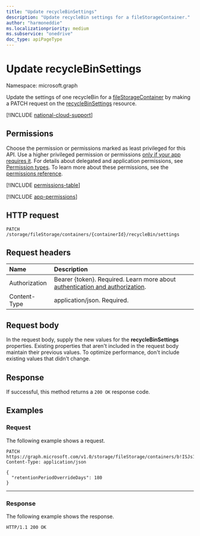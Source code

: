```yaml
---
title: "Update recycleBinSettings"
description: "Update recycleBin settings for a fileStorageContainer."
author: "harmoneddie"
ms.localizationpriority: medium
ms.subservice: "onedrive"
doc_type: apiPageType
---
```


# Update recycleBinSettings


Namespace: microsoft.graph

Update the settings of one recycleBin for a [fileStorageContainer](../resources/filestoragecontainer.md) by making a PATCH request on the [recycleBinSettings](../resources/recyclebinsettings.md) resource. 

[!INCLUDE [national-cloud-support](../../includes/global-only.md)]

## Permissions

Choose the permission or permissions marked as least privileged for this API. Use a higher privileged permission or permissions [only if your app requires it](/graph/permissions-overview#best-practices-for-using-microsoft-graph-permissions). For details about delegated and application permissions, see [Permission types](/graph/permissions-overview#permission-types). To learn more about these permissions, see the [permissions reference](/graph/permissions-reference).

<!-- { "blockType": "permissions", "name": "filestoragecontainer-update-recyclebinsettings-permissions" } -->
[!INCLUDE [permissions-table](../includes/permissions/filestoragecontainer-update-recyclebinsettings-permissions.md)]

[!INCLUDE [app-permissions](../includes/sharepoint-embedded-app-permissions.md)]

## HTTP request

<!-- {
  "blockType": "ignored"
}
-->
``` http
PATCH /storage/fileStorage/containers/{containerId}/recycleBin/settings
```

## Request headers
|Name|Description|
|:---|:---|
|Authorization|Bearer {token}. Required. Learn more about [authentication and authorization](/graph/auth/auth-concepts).|
|Content-Type|application/json. Required.|

## Request body
In the request body, supply the new values for the **recycleBinSettings** properties. Existing properties that aren't included in the request body maintain their previous values. To optimize performance, don't include existing values that didn't change.

## Response

If successful, this method returns a `200 OK` response code.

## Examples

### Request
The following example shows a request.

<!-- {
  "blockType": "request",
  "name": "update_filestoragecontainer_recyclebin_settings"
}
-->
``` http
PATCH https://graph.microsoft.com/v1.0/storage/fileStorage/containers/b!ISJs1WRro0y0EWgkUYcktDa0mE8zSlFEqFzqRn70Zwp1CEtDEBZgQICPkRbil_5Z/recycleBin/settings
Content-Type: application/json

{
  "retentionPeriodOverrideDays": 180
}
```
---

### Response
The following example shows the response.
<!-- {
  "blockType": "response",
  "truncated": true
}
-->
``` http
HTTP/1.1 200 OK
```

